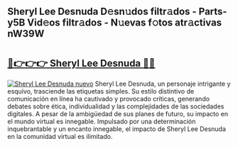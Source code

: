 ## Sheryl Lee Desnuda D𝚎sn𝚞dos filtr𝚊dos - Parts-y5B Vid𝚎os filtr𝚊dos - N𝚞evas f𝚘tos atr𝚊ctivas nW39W

# <h2><a href="http://mb2x0u.tromn.icu/?c=Sheryl+Lee+Desnuda">🔗👉👉👉 Sheryl Lee Desnuda 🔗🔗</a></h2>

[![Sheryl Lee Desnuda nuevo](https://i.imgur.com/pEAQMta.gif)](http://mb2x0u.tromn.icu/?c=Sheryl+Lee+Desnuda)
Sheryl Lee Desnuda, un personaje intrigante y esquivo, trasciende las etiquetas simples. Su estilo distintivo de comunicación en línea ha cautivado y provocado críticas, generando debates sobre ética, individualidad y las complejidades de las sociedades digitales. A pesar de la ambigüedad de sus planes de futuro, su impacto en el mundo virtual es innegable. Impulsado por una determinación inquebrantable y un encanto innegable, el impacto de Sheryl Lee Desnuda en la comunidad virtual es ilimitado.
